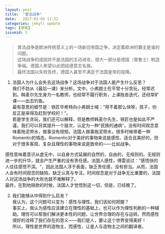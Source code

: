 ```yaml
---
layout: post
title:  "普法战争"
date:   2017-03-05 11:32
categories: jekyll update
tags: [随笔]
issueid: 3
---
```

> 普法战争是欧洲传统意义上的一场新旧帝国之争，决定着欧洲的霸主是谁的问题。  
这场战争的成因并不是法国的主动进攻，很大一部分是德国（普鲁士）制造争端。德国人希望以此团结德意志名族。  
最终法国以失败告终，德国人甚至不满足于法国皇帝的投降。  



1. 法国人为什么会失去这场战争？这场战争对于法国人能产生什么反思？  
我们不妨从《最后一课》来分析。文中，小弗朗士在平常十分贪玩，经常迟到。韩麦尔先生身为一名教师，也经常不履行职务，上课拖沓迭代，还经常旷课——出去钓鱼。  
最有意思的细节是：铁匠华希特向小弗朗士喊：“用不着那么快呀，孩子，你反正是来得及赶到学校的！”。  
若是学生贪玩，我们还可以解释，但是教师韩麦尔先生，铁匠也是如此不严谨。我们可以将其提升一个层次，认定为一种“民族的通病”。没有时间观念意味着拖泥带水，做事没有规矩。法国人做事拖泥带水，很多时候带着一种Romentic的情态。Romentic对于美好的事物来说是感性、适合且美好的，但对于很多客观、复杂且理性的事物来说是致命的——比如战争。  

感性意味着意识从虚无中，以自身方式延展的自然的，自由的，无规则的。无规则进一步的升华，就会产生严重的没有责任感。法国人感性，傅雷说过：“感悟快的人往往感悟不深。“，因此法国人浮于表面，缺乏责任感，没有担当。从而，法国人会有时间观念的缺陷，缺乏认真与专注。时间观念是对于战争无比重要的，法国人对这场战争的大败也就不难解释了。  
最终，在割地赔款的时候，法国人才觉悟到这一切，但是，已经晚了。  


2. 我们能够从中得到什么启发？  
我认为，这个问题可以变为：感性与理性，我们该如何把握？  
事实上，我认为感性应该建立在理性的基础上，也可以作为理性判断的一种辅助。理性可以帮我们解决更本性的问题，让世界合理的存在与运转。然而感性很好的诠释了我们存在的意义——我们是人，要让这个世界变得美好！  
所以，理性是世界的造物主，而感性，让是人与造物主之间的翻译者。  
